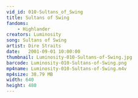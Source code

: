 ```yaml
---
vid_id: 010-Sultans_of_Swing
title: Sultans of Swing
fandoms:
    - Highlander
creators: Luminosity
song: Sultans of Swing
artist: Dire Straits
date:   2001-09-01 10:00:00
thumbnail: Luminosity-010-Sultans-of-Swing.jpg
barcode: Luminosity-010-Sultans-of-Swing.png
mp4name: Luminosity-010-Sultans-of-Swing.m4v
mp4size: 38.79 MB
width: 640
height: 480
---
```



  